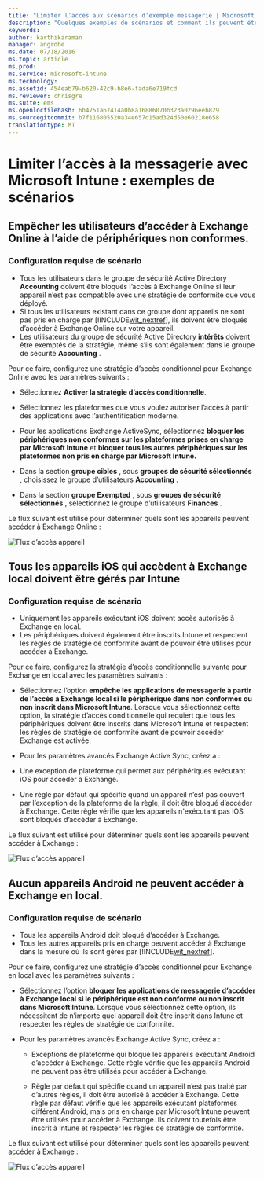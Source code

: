 ```yaml
---
title: "Limiter l’accès aux scénarios d’exemple messagerie | Microsoft Intune"
description: "Quelques exemples de scénarios et comment ils peuvent être implémentés avec accès conditionnel."
keywords: 
author: karthikaraman
manager: angrobe
ms.date: 07/18/2016
ms.topic: article
ms.prod: 
ms.service: microsoft-intune
ms.technology: 
ms.assetid: 454eab79-b620-42c9-b8e6-fada6e719fcd
ms.reviewer: chrisgre
ms.suite: ems
ms.openlocfilehash: 6b4751a67414a0b8a16886070b323a0296eeb829
ms.sourcegitcommit: b7f116805520a34e657d15ad324d50e60218e658
translationtype: MT
---
```

# Limiter l’accès à la messagerie avec Microsoft Intune : exemples de scénarios

## Empêcher les utilisateurs d’accéder à Exchange Online à l’aide de périphériques non conformes.
### Configuration requise de scénario
- Tous les utilisateurs dans le groupe de sécurité Active Directory **Accounting** doivent être bloqués l’accès à Exchange Online si leur appareil n’est pas compatible avec une stratégie de conformité que vous déployé.
- Si tous les utilisateurs existant dans ce groupe dont appareils ne sont pas pris en charge par [!INCLUDE[wit_nextref](../includes/wit_nextref_md.md)], ils doivent être bloqués d’accéder à Exchange Online sur votre appareil.
- Les utilisateurs du groupe de sécurité Active Directory **intérêts** doivent être exemptés de la stratégie, même s’ils sont également dans le groupe de sécurité **Accounting** .

Pour ce faire, configurez une stratégie d’accès conditionnel pour Exchange Online avec les paramètres suivants :

-   Sélectionnez **Activer la stratégie d’accès conditionnelle**.

- Sélectionnez les plateformes que vous voulez autoriser l’accès à partir des applications avec l’authentification moderne.
- Pour les applications Exchange ActiveSync, sélectionnez **bloquer les périphériques non conformes sur les plateformes prises en charge par Microsoft Intune** et **bloquer tous les autres périphériques sur les plateformes non pris en charge par Microsoft Intune.**
-   Dans la section **groupe cibles** , sous **groupes de sécurité sélectionnés** , choisissez le groupe d’utilisateurs **Accounting** .

-   Dans la section **groupe Exempted** , sous **groupes de sécurité sélectionnés** , sélectionnez le groupe d’utilisateurs **Finances** .


Le flux suivant est utilisé pour déterminer quels sont les appareils peuvent accéder à Exchange Online :

![Flux d’accès appareil](./media/ConditionalAccess8-5.png)

## Tous les appareils iOS qui accèdent à Exchange local doivent être gérés par Intune
### Configuration requise de scénario
- Uniquement les appareils exécutant iOS doivent accès autorisés à Exchange en local.
- Les périphériques doivent également être inscrits Intune et respectent les règles de stratégie de conformité avant de pouvoir être utilisés pour accéder à Exchange.

Pour ce faire, configurez la stratégie d’accès conditionnelle suivante pour Exchange en local avec les paramètres suivants :

-   Sélectionnez l’option **empêche les applications de messagerie à partir de l’accès à Exchange local si le périphérique dans non conformes ou non inscrit dans Microsoft Intune**. Lorsque vous sélectionnez cette option, la stratégie d’accès conditionnelle qui requiert que tous les périphériques doivent être inscrits dans Microsoft Intune et respectent les règles de stratégie de conformité avant de pouvoir accéder Exchange est activée.

-   Pour les paramètres avancés Exchange Active Sync, créez a :

  -   Une exception de plateforme qui permet aux périphériques exécutant iOS pour accéder à Exchange.   

  -   Une règle par défaut qui spécifie quand un appareil n’est pas couvert par l’exception de la plateforme de la règle, il doit être bloqué d’accéder à Exchange. Cette règle vérifie que les appareils n'exécutant pas iOS sont bloqués d’accéder à Exchange.

Le flux suivant est utilisé pour déterminer quels sont les appareils peuvent accéder à Exchange :

![Flux d’accès appareil](./media/ConditionalAccess8-3.png)

## Aucun appareils Android ne peuvent accéder à Exchange en local.
### Configuration requise de scénario
- Tous les appareils Android doit bloqué d’accéder à Exchange.
- Tous les autres appareils pris en charge peuvent accéder à Exchange dans la mesure où ils sont gérés par [!INCLUDE[wit_nextref](../includes/wit_nextref_md.md)].

Pour ce faire, configurez une stratégie d’accès conditionnel pour Exchange en local avec les paramètres suivants :

-   Sélectionnez l’option **bloquer les applications de messagerie d’accéder à Exchange local si le périphérique est non conforme ou non inscrit dans Microsoft Intune**. Lorsque vous sélectionnez cette option, ils nécessitent de n’importe quel appareil doit être inscrit dans Intune et respecter les règles de stratégie de conformité.

- Pour les paramètres avancés Exchange Active Sync, créez a :
  -   Exceptions de plateforme qui bloque les appareils exécutant Android d’accéder à Exchange. Cette règle vérifie que les appareils Android ne peuvent pas être utilisés pour accéder à Exchange.

  -   Règle par défaut qui spécifie quand un appareil n’est pas traité par d’autres règles, il doit être autorisé à accéder à Exchange. Cette règle par défaut vérifie que les appareils exécutant plateformes différent Android, mais pris en charge par Microsoft Intune peuvent être utilisés pour accéder à Exchange. Ils doivent toutefois être inscrit à Intune et respecter les règles de stratégie de conformité.

Le flux suivant est utilisé pour déterminer quels sont les appareils peuvent accéder à Exchange :

![Flux d’accès appareil](./media/ConditionalAccess8-4.png)
